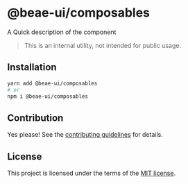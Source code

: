 # @beae-ui/composables

A Quick description of the component

> This is an internal utility, not intended for public usage.

## Installation

```sh
yarn add @beae-ui/composables
# or
npm i @beae-ui/composables
```

## Contribution

Yes please! See the
[contributing guidelines](https://github.com/beae/beae-ui/blob/master/CONTRIBUTING.md)
for details.

## License

This project is licensed under the terms of the
[MIT license](https://github.com/beae/beae-ui/blob/master/LICENSE).
